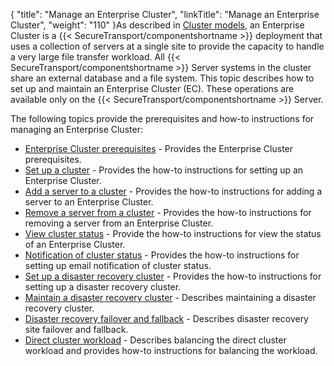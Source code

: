 {
    "title": "Manage an Enterprise Cluster",
    "linkTitle": "Manage an Enterprise Cluster",
    "weight": "110"
}As described in [Cluster models](../../overview/c_st_deploy_models#Clusteri), an Enterprise Cluster is a {{< SecureTransport/componentshortname  >}} deployment that uses a collection of servers at a single site to provide the capacity to handle a very large file transfer workload. All {{< SecureTransport/componentshortname  >}} Server systems in the cluster share an external database and a file system. This topic describes how to set up and maintain an Enterprise Cluster (EC). These operations are available only on the {{< SecureTransport/componentshortname  >}} Server.

The following topics provide the prerequisites and how-to instructions for managing an Enterprise Cluster:

-   [Enterprise Cluster prerequisites](c_st_cluster_prerequisites) - Provides the Enterprise Cluster prerequisites.
-   [Set up a cluster](t_st_setup_cluster) - Provides the how-to instructions for setting up an Enterprise Cluster.
-   [Add a server to a cluster](t_st_add_server_to_cluster) - Provides the how-to instructions for adding a server to an Enterprise Cluster.
-   [Remove a server from a cluster](t_st_remove_server_from_cluster) - Provides the how-to instructions for removing a server from an Enterprise Cluster.
-   [View cluster status](t_st_view_cluster_status) - Provide the how-to instructions for view the status of an Enterprise Cluster.
-   [Notification of cluster status](t_st_notification_of_cluster_status) - Provides the how-to instructions for setting up email notification of cluster status.
-   [Set up a disaster recovery cluster](t_st_setup_disaster_recovery_cluster) - Provides the how-to instructions for setting up a disaster recovery cluster.
-   [Maintain a disaster recovery cluster](t_st_maintain_disaster_recovery_cluster) - Describes maintaining a disaster recovery cluster.
-   [Disaster recovery failover and fallback](t_st_dr_failover_fallback) - Describes disaster recovery site failover and fallback.
-   [Direct cluster workload](t_st_direct_cluster_workload) - Describes balancing the direct cluster workload and provides how-to instructions for balancing the workload.
